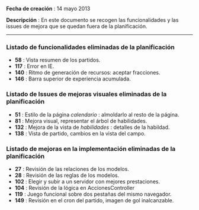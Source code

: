 **Fecha de creación** : 14 mayo 2013

**Descripción** : En este documento se recogen las funcionalidades y las issues de mejora que se quedan fuera de la planificación. 

***

### Listado de funcionalidades eliminadas de la planificación

 - **58** : Vista resumen de los partidos.
 - **117** : Error en IE.
 - **140** : Ritmo de generación de recursos: aceptar fracciones.
 - **146** : Barra superior de experiencia acumulada.

### Listado de Issues de mejoras visuales eliminadas de la planificación

 - **51** : Estilo de la página _calendario_ : almoldarlo al resto de la página.
 - **81** : Mejora visual, representar el árbol de habilidades.
 - **132** : Mejora de la vista de _habilidades_ : detalles de la habildad.
 - **138** : Vista de partido, cambios en la vista del campo.

### Listado de mejoras en la implementación eliminadas de la planificación

 - **27** : Revisión de las relaciones de los modelos.
 - **28** : Revisión de las reglas de los modelos.
 - **102** : Elegir y subir a un servidor con mejores prestaciones.
 - **104** : Revisión de la lógica en AccionesController
 - **119** : Juego funcional sobre dos pestañas del mismo navegador.
 - **149** : Revisión en el cron del partido, imagen de gol inalcanzable.
